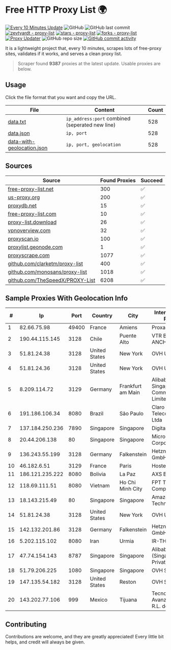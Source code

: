 
# Free HTTP Proxy List 🌍

[![Every 10 Minutes Update](https://github.com/mertguvencli/http-proxy-list/actions/workflows/main.yml/badge.svg?branch=main)](https://github.com/mertguvencli/http-proxy-list/actions/workflows/main.yml)
![GitHub](https://img.shields.io/github/license/mertguvencli/http-proxy-list)
![GitHub last commit](https://img.shields.io/github/last-commit/mertguvencli/http-proxy-list)
[![zevtyardt - proxy-list](https://img.shields.io/static/v1?label=zevtyardt&message=proxy-list&color=blue&logo=github)](https://github.com/zevtyardt/proxy-list "Go to GitHub repo")
[![stars - proxy-list](https://img.shields.io/github/stars/zevtyardt/proxy-list?style=social)](https://github.com/zevtyardt/proxy-list)
[![forks - proxy-list](https://img.shields.io/github/forks/zevtyardt/proxy-list?style=social)](https://github.com/zevtyardt/proxy-list)
[![Proxy Updater](https://github.com/zevtyardt/proxy-list/workflows/Proxy%20Updater/badge.svg)](https://github.com/zevtyardt/proxy-list/actions?query=workflow:"Proxy+Updater")
![GitHub repo size](https://img.shields.io/github/repo-size/zevtyardt/proxy-list)
[![GitHub commit activity](https://img.shields.io/github/commit-activity/m/zevtyardt/proxy-list?logo=commits)](https://github.com/zevtyardt/proxy-list/commits/main)

It is a lightweight project that, every 10 minutes, scrapes lots of free-proxy sites, validates if it works, and serves a clean proxy list.

> Scraper found **9387** proxies at the latest update. Usable proxies are below.

## Usage

Click the file format that you want and copy the URL.

|File|Content|Count|
|----|-------|-----|
|[data.txt](https://raw.githubusercontent.com/mertguvencli/http-proxy-list/main/proxy-list/data.txt)|`ip_address:port` combined (seperated new line)|528|
|[data.json](https://raw.githubusercontent.com/mertguvencli/http-proxy-list/main/proxy-list/data.json)|`ip, port`|528|
|[data-with-geolocation.json](https://raw.githubusercontent.com/mertguvencli/http-proxy-list/main/proxy-list/data-with-geolocation.json)|`ip, port, geolocation`|528|

## Sources

|Source|Found Proxies|Succeed|
|------|-------------|-------|
|[free-proxy-list.net](https://free-proxy-list.net)|300|✅|
|[us-proxy.org](https://www.us-proxy.org)|200|✅|
|[proxydb.net](http://proxydb.net)|15|✅|
|[free-proxy-list.com](https://free-proxy-list.com/?page=&port=&type%5B%5D=http&type%5B%5D=https&up_time=0&search=Search)|10|✅|
|[proxy-list.download](https://www.proxy-list.download/HTTP)|26|✅|
|[vpnoverview.com](https://vpnoverview.com/privacy/anonymous-browsing/free-proxy-servers)|32|✅|
|[proxyscan.io](https://www.proxyscan.io)|100|✅|
|[proxylist.geonode.com](https://proxylist.geonode.com/api/proxy-list?limit=300&page=1&sort_by=lastChecked&sort_type=desc&protocols=http,https)|1|✅|
|[proxyscrape.com](https://api.proxyscrape.com/v2/?request=displayproxies&protocol=http&timeout=10000&country=all&ssl=all&anonymity=all)|1077|✅|
|[github.com/clarketm/proxy-list](https://raw.githubusercontent.com/clarketm/proxy-list/master/proxy-list-raw.txt)|400|✅|
|[github.com/monosans/proxy-list](https://raw.githubusercontent.com/monosans/proxy-list/main/proxies/http.txt)|1018|✅|
|[github.com/TheSpeedX/PROXY-List](https://raw.githubusercontent.com/TheSpeedX/PROXY-List/master/http.txt)|6208|✅|


## Sample Proxies With Geolocation Info

|#|Ip|Port|Country|City|Internet Service Provider|
|-|--|----|-------|----|-------------------------|
|1|82.66.75.98|49400|France|Amiens|Proxad / Free SAS|
|2|190.44.115.145|3128|Chile|Puente Alto|VTR BANDA ANCHA S.A.|
|3|51.81.24.38|3128|United States|New York|OVH US LLC|
|4|51.81.24.36|3128|United States|New York|OVH US LLC|
|5|8.209.114.72|3129|Germany|Frankfurt am Main|Alibaba.com Singapore E-Commerce Private Limited|
|6|191.186.106.34|8080|Brazil|São Paulo|Claro NXT Telecomunicacoes Ltda|
|7|137.184.250.236|7890|Singapore|Singapore|DigitalOcean, LLC|
|8|20.44.206.138|80|Singapore|Singapore|Microsoft Corporation|
|9|136.243.55.199|3128|Germany|Falkenstein|Hetzner Online GmbH|
|10|46.182.6.51|3129|France|Paris|Hosteur SAS|
|11|186.121.235.222|8080|Bolivia|La Paz|AXS Bolivia S. A.|
|12|118.69.111.51|8080|Vietnam|Ho Chi Minh City|FPT Telecom Company|
|13|18.143.215.49|80|Singapore|Singapore|Amazon Technologies Inc.|
|14|51.81.24.38|3128|United States|New York|OVH US LLC|
|15|142.132.201.86|3128|Germany|Falkenstein|Hetzner Online GmbH|
|16|5.202.115.102|8080|Iran|Urmia|IR-THR-PTE|
|17|47.74.154.143|8787|Singapore|Singapore|Alibaba Cloud (Singapore) Private Limited|
|18|51.79.206.225|1080|Singapore|Singapore|OVH SAS|
|19|147.135.54.182|3128|United States|Reston|OVH SAS|
|20|143.202.77.106|999|Mexico|Tijuana|Tecnologías Avanzadas S. de R.L. de C.V.|



## Contributing

Contributions are welcome, and they are greatly appreciated! Every
little bit helps, and credit will always be given.

